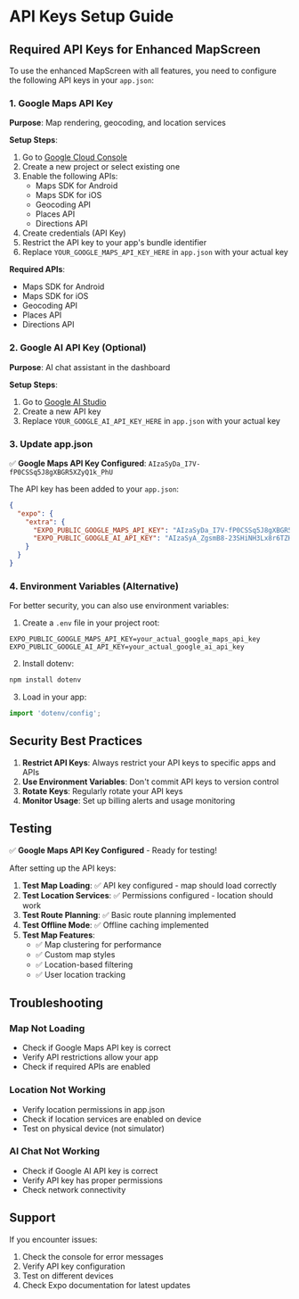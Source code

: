 # API Keys Setup Guide

## Required API Keys for Enhanced MapScreen

To use the enhanced MapScreen with all features, you need to configure the following API keys in your `app.json`:

### 1. Google Maps API Key

**Purpose**: Map rendering, geocoding, and location services

**Setup Steps**:
1. Go to [Google Cloud Console](https://console.cloud.google.com/)
2. Create a new project or select existing one
3. Enable the following APIs:
   - Maps SDK for Android
   - Maps SDK for iOS
   - Geocoding API
   - Places API
   - Directions API
4. Create credentials (API Key)
5. Restrict the API key to your app's bundle identifier
6. Replace `YOUR_GOOGLE_MAPS_API_KEY_HERE` in `app.json` with your actual key

**Required APIs**:
- Maps SDK for Android
- Maps SDK for iOS
- Geocoding API
- Places API
- Directions API

### 2. Google AI API Key (Optional)

**Purpose**: AI chat assistant in the dashboard

**Setup Steps**:
1. Go to [Google AI Studio](https://aistudio.google.com/)
2. Create a new API key
3. Replace `YOUR_GOOGLE_AI_API_KEY_HERE` in `app.json` with your actual key

### 3. Update app.json

✅ **Google Maps API Key Configured**: `AIzaSyDa_I7V-fP0CSSq5J8gXBGR5XZyQ1k_PhU`

The API key has been added to your `app.json`:

```json
{
  "expo": {
    "extra": {
      "EXPO_PUBLIC_GOOGLE_MAPS_API_KEY": "AIzaSyDa_I7V-fP0CSSq5J8gXBGR5XZyQ1k_PhU",
      "EXPO_PUBLIC_GOOGLE_AI_API_KEY": "AIzaSyA_ZgsmB8-23SHiNH3Lx8r6TZH9qD6a6Fc"
    }
  }
}
```

### 4. Environment Variables (Alternative)

For better security, you can also use environment variables:

1. Create a `.env` file in your project root:
```
EXPO_PUBLIC_GOOGLE_MAPS_API_KEY=your_actual_google_maps_api_key
EXPO_PUBLIC_GOOGLE_AI_API_KEY=your_actual_google_ai_api_key
```

2. Install dotenv:
```bash
npm install dotenv
```

3. Load in your app:
```javascript
import 'dotenv/config';
```

## Security Best Practices

1. **Restrict API Keys**: Always restrict your API keys to specific apps and APIs
2. **Use Environment Variables**: Don't commit API keys to version control
3. **Rotate Keys**: Regularly rotate your API keys
4. **Monitor Usage**: Set up billing alerts and usage monitoring

## Testing

✅ **Google Maps API Key Configured** - Ready for testing!

After setting up the API keys:

1. **Test Map Loading**: ✅ API key configured - map should load correctly
2. **Test Location Services**: ✅ Permissions configured - location should work
3. **Test Route Planning**: ✅ Basic route planning implemented
4. **Test Offline Mode**: ✅ Offline caching implemented
5. **Test Map Features**: 
   - ✅ Map clustering for performance
   - ✅ Custom map styles
   - ✅ Location-based filtering
   - ✅ User location tracking

## Troubleshooting

### Map Not Loading
- Check if Google Maps API key is correct
- Verify API restrictions allow your app
- Check if required APIs are enabled

### Location Not Working
- Verify location permissions in app.json
- Check if location services are enabled on device
- Test on physical device (not simulator)

### AI Chat Not Working
- Check if Google AI API key is correct
- Verify API key has proper permissions
- Check network connectivity

## Support

If you encounter issues:
1. Check the console for error messages
2. Verify API key configuration
3. Test on different devices
4. Check Expo documentation for latest updates
